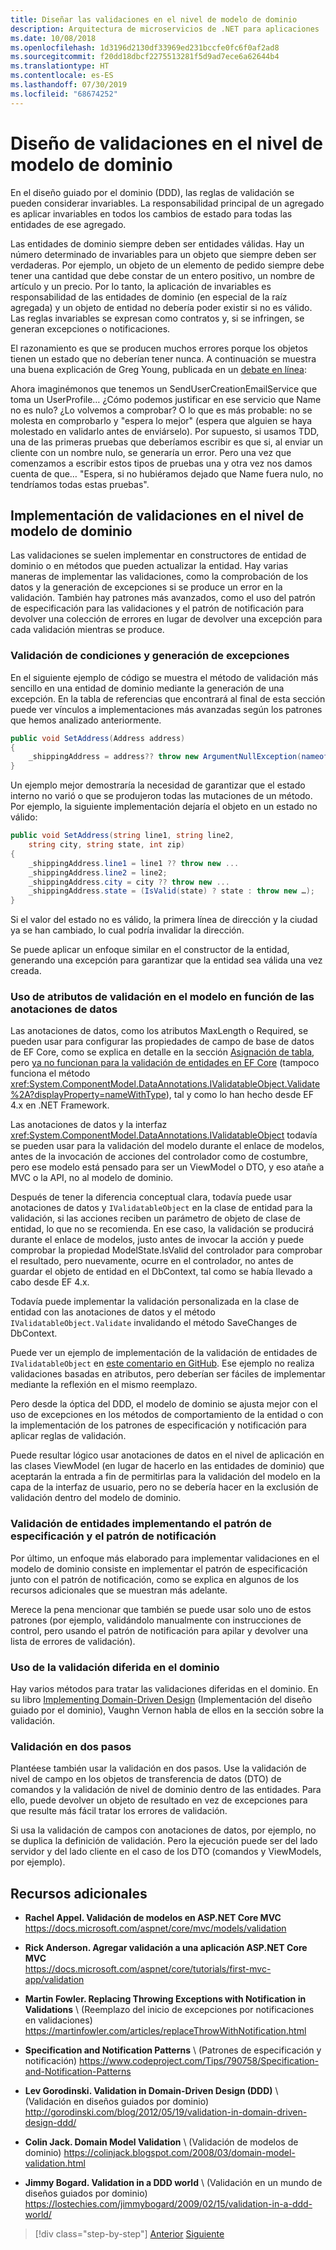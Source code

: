```yaml
---
title: Diseñar las validaciones en el nivel de modelo de dominio
description: Arquitectura de microservicios de .NET para aplicaciones .NET en contenedores | Información sobre conceptos clave de las validaciones de modelo de dominio.
ms.date: 10/08/2018
ms.openlocfilehash: 1d3196d2130df33969ed231bccfe0fc6f0af2ad8
ms.sourcegitcommit: f20dd18dbcf2275513281f5d9ad7ece6a62644b4
ms.translationtype: HT
ms.contentlocale: es-ES
ms.lasthandoff: 07/30/2019
ms.locfileid: "68674252"
---
```

# <a name="design-validations-in-the-domain-model-layer"></a>Diseño de validaciones en el nivel de modelo de dominio

En el diseño guiado por el dominio (DDD), las reglas de validación se pueden considerar invariables. La responsabilidad principal de un agregado es aplicar invariables en todos los cambios de estado para todas las entidades de ese agregado.

Las entidades de dominio siempre deben ser entidades válidas. Hay un número determinado de invariables para un objeto que siempre deben ser verdaderas. Por ejemplo, un objeto de un elemento de pedido siempre debe tener una cantidad que debe constar de un entero positivo, un nombre de artículo y un precio. Por lo tanto, la aplicación de invariables es responsabilidad de las entidades de dominio (en especial de la raíz agregada) y un objeto de entidad no debería poder existir si no es válido. Las reglas invariables se expresan como contratos y, si se infringen, se generan excepciones o notificaciones.

El razonamiento es que se producen muchos errores porque los objetos tienen un estado que no deberían tener nunca. A continuación se muestra una buena explicación de Greg Young, publicada en un [debate en línea](https://jeffreypalermo.com/2009/05/the-fallacy-of-the-always-valid-entity/):

Ahora imaginémonos que tenemos un SendUserCreationEmailService que toma un UserProfile… ¿Cómo podemos justificar en ese servicio que Name no es nulo? ¿Lo volvemos a comprobar? O lo que es más probable: no se molesta en comprobarlo y "espera lo mejor" (espera que alguien se haya molestado en validarlo antes de enviárselo). Por supuesto, si usamos TDD, una de las primeras pruebas que deberíamos escribir es que si, al enviar un cliente con un nombre nulo, se generaría un error. Pero una vez que comenzamos a escribir estos tipos de pruebas una y otra vez nos damos cuenta de que… "Espera, si no hubiéramos dejado que Name fuera nulo, no tendríamos todas estas pruebas".

## <a name="implement-validations-in-the-domain-model-layer"></a>Implementación de validaciones en el nivel de modelo de dominio

Las validaciones se suelen implementar en constructores de entidad de dominio o en métodos que pueden actualizar la entidad. Hay varias maneras de implementar las validaciones, como la comprobación de los datos y la generación de excepciones si se produce un error en la validación. También hay patrones más avanzados, como el uso del patrón de especificación para las validaciones y el patrón de notificación para devolver una colección de errores en lugar de devolver una excepción para cada validación mientras se produce.

### <a name="validate-conditions-and-throw-exceptions"></a>Validación de condiciones y generación de excepciones

En el siguiente ejemplo de código se muestra el método de validación más sencillo en una entidad de dominio mediante la generación de una excepción. En la tabla de referencias que encontrará al final de esta sección puede ver vínculos a implementaciones más avanzadas según los patrones que hemos analizado anteriormente.

```csharp
public void SetAddress(Address address)
{
    _shippingAddress = address?? throw new ArgumentNullException(nameof(address));
}
```

Un ejemplo mejor demostraría la necesidad de garantizar que el estado interno no varió o que se produjeron todas las mutaciones de un método. Por ejemplo, la siguiente implementación dejaría el objeto en un estado no válido:

```csharp
public void SetAddress(string line1, string line2,
    string city, string state, int zip)
{
    _shippingAddress.line1 = line1 ?? throw new ...
    _shippingAddress.line2 = line2;
    _shippingAddress.city = city ?? throw new ...
    _shippingAddress.state = (IsValid(state) ? state : throw new …);
}
```

Si el valor del estado no es válido, la primera línea de dirección y la ciudad ya se han cambiado, lo cual podría invalidar la dirección.

Se puede aplicar un enfoque similar en el constructor de la entidad, generando una excepción para garantizar que la entidad sea válida una vez creada.

### <a name="use-validation-attributes-in-the-model-based-on-data-annotations"></a>Uso de atributos de validación en el modelo en función de las anotaciones de datos

Las anotaciones de datos, como los atributos MaxLength o Required, se pueden usar para configurar las propiedades de campo de base de datos de EF Core, como se explica en detalle en la sección [Asignación de tabla](infrastructure-persistence-layer-implemenation-entity-framework-core.md#table-mapping), pero [ya no funcionan para la validación de entidades en EF Core](https://github.com/aspnet/EntityFrameworkCore/issues/3680) (tampoco funciona el método <xref:System.ComponentModel.DataAnnotations.IValidatableObject.Validate%2A?displayProperty=nameWithType>), tal y como lo han hecho desde EF 4.x en .NET Framework.

Las anotaciones de datos y la interfaz <xref:System.ComponentModel.DataAnnotations.IValidatableObject> todavía se pueden usar para la validación del modelo durante el enlace de modelos, antes de la invocación de acciones del controlador como de costumbre, pero ese modelo está pensado para ser un ViewModel o DTO, y eso atañe a MVC o la API, no al modelo de dominio.

Después de tener la diferencia conceptual clara, todavía puede usar anotaciones de datos y `IValidatableObject` en la clase de entidad para la validación, si las acciones reciben un parámetro de objeto de clase de entidad, lo que no se recomienda. En ese caso, la validación se producirá durante el enlace de modelos, justo antes de invocar la acción y puede comprobar la propiedad ModelState.IsValid del controlador para comprobar el resultado, pero nuevamente, ocurre en el controlador, no antes de guardar el objeto de entidad en el DbContext, tal como se había llevado a cabo desde EF 4.x.

Todavía puede implementar la validación personalizada en la clase de entidad con las anotaciones de datos y el método `IValidatableObject.Validate` invalidando el método SaveChanges de DbContext.

Puede ver un ejemplo de implementación de la validación de entidades de `IValidatableObject` en [este comentario en GitHub](https://github.com/aspnet/EntityFrameworkCore/issues/3680#issuecomment-155502539). Ese ejemplo no realiza validaciones basadas en atributos, pero deberían ser fáciles de implementar mediante la reflexión en el mismo reemplazo.

Pero desde la óptica del DDD, el modelo de dominio se ajusta mejor con el uso de excepciones en los métodos de comportamiento de la entidad o con la implementación de los patrones de especificación y notificación para aplicar reglas de validación.

Puede resultar lógico usar anotaciones de datos en el nivel de aplicación en las clases ViewModel (en lugar de hacerlo en las entidades de dominio) que aceptarán la entrada a fin de permitirlas para la validación del modelo en la capa de la interfaz de usuario, pero no se debería hacer en la exclusión de validación dentro del modelo de dominio.

### <a name="validate-entities-by-implementing-the-specification-pattern-and-the-notification-pattern"></a>Validación de entidades implementando el patrón de especificación y el patrón de notificación

Por último, un enfoque más elaborado para implementar validaciones en el modelo de dominio consiste en implementar el patrón de especificación junto con el patrón de notificación, como se explica en algunos de los recursos adicionales que se muestran más adelante.

Merece la pena mencionar que también se puede usar solo uno de estos patrones (por ejemplo, validándolo manualmente con instrucciones de control, pero usando el patrón de notificación para apilar y devolver una lista de errores de validación).

### <a name="use-deferred-validation-in-the-domain"></a>Uso de la validación diferida en el dominio

Hay varios métodos para tratar las validaciones diferidas en el dominio. En su libro [Implementing Domain-Driven Design](https://www.amazon.com/Implementing-Domain-Driven-Design-Vaughn-Vernon/dp/0321834577) (Implementación del diseño guiado por el dominio), Vaughn Vernon habla de ellos en la sección sobre la validación.

### <a name="two-step-validation"></a>Validación en dos pasos

Plantéese también usar la validación en dos pasos. Use la validación de nivel de campo en los objetos de transferencia de datos (DTO) de comandos y la validación de nivel de dominio dentro de las entidades. Para ello, puede devolver un objeto de resultado en vez de excepciones para que resulte más fácil tratar los errores de validación.

Si usa la validación de campos con anotaciones de datos, por ejemplo, no se duplica la definición de validación. Pero la ejecución puede ser del lado servidor y del lado cliente en el caso de los DTO (comandos y ViewModels, por ejemplo).

## <a name="additional-resources"></a>Recursos adicionales

- **Rachel Appel. Validación de modelos en ASP.NET Core MVC** \
  <https://docs.microsoft.com/aspnet/core/mvc/models/validation>

- **Rick Anderson. Agregar validación a una aplicación ASP.NET Core MVC** \
  <https://docs.microsoft.com/aspnet/core/tutorials/first-mvc-app/validation>

- **Martin Fowler. Replacing Throwing Exceptions with Notification in Validations** \ (Reemplazo del inicio de excepciones por notificaciones en validaciones)
  <https://martinfowler.com/articles/replaceThrowWithNotification.html>

- **Specification and Notification Patterns** \ (Patrones de especificación y notificación)
  <https://www.codeproject.com/Tips/790758/Specification-and-Notification-Patterns>

- **Lev Gorodinski. Validation in Domain-Driven Design (DDD)**  \ (Validación en diseños guiados por dominio)
  <http://gorodinski.com/blog/2012/05/19/validation-in-domain-driven-design-ddd/>

- **Colin Jack. Domain Model Validation** \ (Validación de modelos de dominio)
  <https://colinjack.blogspot.com/2008/03/domain-model-validation.html>

- **Jimmy Bogard. Validation in a DDD world** \ (Validación en un mundo de diseños guiados por dominio)
  <https://lostechies.com/jimmybogard/2009/02/15/validation-in-a-ddd-world/>

> [!div class="step-by-step"]
> [Anterior](enumeration-classes-over-enum-types.md)
> [Siguiente](client-side-validation.md)
